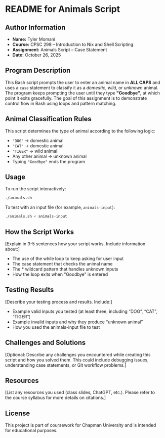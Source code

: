 # README for Animals Script

## Author Information
- **Name:** Tyler Momani  
- **Course:** CPSC 298 – Introduction to Nix and Shell Scripting  
- **Assignment:** Animals Script – Case Statement  
- **Date:** October 26, 2025  

## Program Description
This Bash script prompts the user to enter an animal name in **ALL CAPS** and uses a `case` statement to classify it as a *domestic*, *wild*, or *unknown* animal. The program keeps prompting the user until they type **"Goodbye"**, at which point it exits gracefully. The goal of this assignment is to demonstrate control flow in Bash using loops and pattern matching.

## Animal Classification Rules
This script determines the type of animal according to the following logic:
- `"DOG"` → domestic animal  
- `"CAT"` → domestic animal  
- `"TIGER"` → wild animal  
- Any other animal → unknown animal  
- Typing `"Goodbye"` ends the program  

## Usage
To run the script interactively:
```bash
./animals.sh
```

To test with an input file (for example, `animals-input`):
```bash
./animals.sh < animals-input
```
## How the Script Works
[Explain in 3-5 sentences how your script works. Include information about:]
- The use of the while loop to keep asking for user input
- The case statement that checks the animal name
- The * wildcard pattern that handles unknown inputs
- How the loop exits when "Goodbye" is entered

## Testing Results
[Describe your testing process and results. Include:]
- Example valid inputs you tested (at least three, including “DOG”, “CAT”, “TIGER”)
- Example invalid inputs and why they produce “unknown animal”
- How you used the animals-input file to test

## Challenges and Solutions
[Optional: Describe any challenges you encountered while creating this script and how you solved them. This could include debugging issues, understanding case statements, or Git workflow problems.]

## Resources
[List any resources you used (class slides, ChatGPT, etc.). Please refer to the course syllabus for more details on citations.]

## License
This project is part of coursework for Chapman University and is intended for educational purposes.
